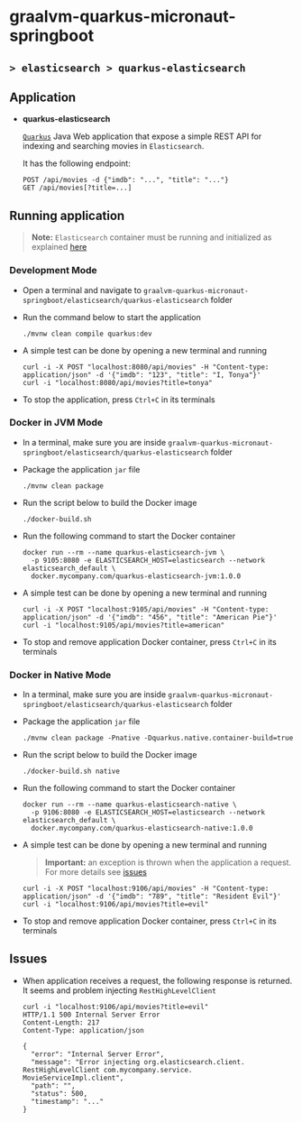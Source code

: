 # graalvm-quarkus-micronaut-springboot
## `> elasticsearch > quarkus-elasticsearch`

## Application

- **quarkus-elasticsearch**

  [`Quarkus`](https://quarkus.io/) Java Web application that expose a simple REST API for indexing and searching movies in `Elasticsearch`.
  
  It has the following endpoint:
  ```
  POST /api/movies -d {"imdb": "...", "title": "..."}
  GET /api/movies[?title=...]
  ```

## Running application

> **Note:** `Elasticsearch` container must be running and initialized as explained [here](https://github.com/ivangfr/graalvm-quarkus-micronaut-springboot/tree/master/elasticsearch#start-environment)

### Development Mode

- Open a terminal and navigate to `graalvm-quarkus-micronaut-springboot/elasticsearch/quarkus-elasticsearch` folder

- Run the command below to start the application
  ```
  ./mvnw clean compile quarkus:dev
  ```

- A simple test can be done by opening a new terminal and running
  ```
  curl -i -X POST "localhost:8080/api/movies" -H "Content-type: application/json" -d '{"imdb": "123", "title": "I, Tonya"}'
  curl -i "localhost:8080/api/movies?title=tonya"
  ```

- To stop the application, press `Ctrl+C` in its terminals

### Docker in JVM Mode

- In a terminal, make sure you are inside `graalvm-quarkus-micronaut-springboot/elasticsearch/quarkus-elasticsearch` folder

- Package the application `jar` file
  ```
  ./mvnw clean package
  ```

- Run the script below to build the Docker image
  ```
  ./docker-build.sh
  ```

- Run the following command to start the Docker container
  ```
  docker run --rm --name quarkus-elasticsearch-jvm \
    -p 9105:8080 -e ELASTICSEARCH_HOST=elasticsearch --network elasticsearch_default \
    docker.mycompany.com/quarkus-elasticsearch-jvm:1.0.0
  ```

- A simple test can be done by opening a new terminal and running
  ```
  curl -i -X POST "localhost:9105/api/movies" -H "Content-type: application/json" -d '{"imdb": "456", "title": "American Pie"}'
  curl -i "localhost:9105/api/movies?title=american"
  ```

- To stop and remove application Docker container, press `Ctrl+C` in its terminals

### Docker in Native Mode

- In a terminal, make sure you are inside `graalvm-quarkus-micronaut-springboot/elasticsearch/quarkus-elasticsearch` folder

- Package the application `jar` file
  ```
  ./mvnw clean package -Pnative -Dquarkus.native.container-build=true
  ```

- Run the script below to build the Docker image
  ```
  ./docker-build.sh native
  ```

- Run the following command to start the Docker container
  ```
  docker run --rm --name quarkus-elasticsearch-native \
    -p 9106:8080 -e ELASTICSEARCH_HOST=elasticsearch --network elasticsearch_default \
    docker.mycompany.com/quarkus-elasticsearch-native:1.0.0
  ```

- A simple test can be done by opening a new terminal and running
  > **Important:** an exception is thrown when the application a request. For more details see [issues](#issues)
  ```
  curl -i -X POST "localhost:9106/api/movies" -H "Content-type: application/json" -d '{"imdb": "789", "title": "Resident Evil"}'
  curl -i "localhost:9106/api/movies?title=evil"
  ```

- To stop and remove application Docker container, press `Ctrl+C` in its terminals

## Issues

- When application receives a request, the following response is returned. It seems and problem injecting `RestHighLevelClient`
  ```
  curl -i "localhost:9106/api/movies?title=evil"
  HTTP/1.1 500 Internal Server Error
  Content-Length: 217
  Content-Type: application/json
  
  {
    "error": "Internal Server Error",
    "message": "Error injecting org.elasticsearch.client.  RestHighLevelClient com.mycompany.service.  MovieServiceImpl.client",
    "path": "",
    "status": 500,
    "timestamp": "..."
  }
  ```
